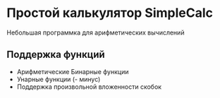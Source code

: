 
# Простой калькулятор SimpleCalc


Небольшая программка для арифметических вычислений


## Поддержка функций

- Арифметические Бинарные функции
- Унарные функции (- минус)
- Поддержка произвольной вложенности скобок

